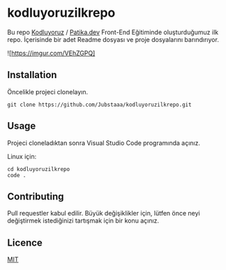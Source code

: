 # kodluyoruzilkrepo
Bu repo [Kodluyoruz](https://www.kodluyoruz.org/) / [Patika.dev](www.patika.dev) Front-End Eğitiminde oluşturduğumuz ilk repo. İçerisinde bir adet Readme dosyası ve proje dosyalarını barındırıyor.

![https://imgur.com/VEhZGPQ]

## Installation
Öncelikle projeci clonelayın.
```
git clone https://github.com/Jubstaaa/kodluyoruzilkrepo.git
```

## Usage
Projeci cloneladıktan sonra Visual Studio Code programında açınız.

Linux için:
```
cd kodluyoruzilkrepo
code .
```

## Contributing
Pull requestler kabul edilir. Büyük değişiklikler için, lütfen önce neyi değiştirmek istediğinizi tartışmak için bir konu açınız.

## Licence
[MIT](https://opensource.org/licenses/MIT)